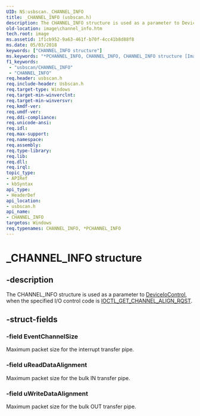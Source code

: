 ```yaml
---
UID: NS:usbscan._CHANNEL_INFO
title: _CHANNEL_INFO (usbscan.h)
description: The CHANNEL_INFO structure is used as a parameter to DeviceIoControl, when the specified I/O control code is IOCTL_GET_CHANNEL_ALIGN_RQST.
old-location: image\channel_info.htm
tech.root: image
ms.assetid: 1f1cb952-9a63-461f-b70f-4cc41b8d88f8
ms.date: 05/03/2018
keywords: ["CHANNEL_INFO structure"]
ms.keywords: "*PCHANNEL_INFO, CHANNEL_INFO, CHANNEL_INFO structure [Imaging Devices], PCHANNEL_INFO, PCHANNEL_INFO structure pointer [Imaging Devices], _CHANNEL_INFO, image.channel_info, stifnc_f0aea91c-5d41-43e5-bb8b-139bfb7c3198.xml, usbscan/CHANNEL_INFO, usbscan/PCHANNEL_INFO"
f1_keywords:
 - "usbscan/CHANNEL_INFO"
 - "CHANNEL_INFO"
req.header: usbscan.h
req.include-header: Usbscan.h
req.target-type: Windows
req.target-min-winverclnt: 
req.target-min-winversvr: 
req.kmdf-ver: 
req.umdf-ver: 
req.ddi-compliance: 
req.unicode-ansi: 
req.idl: 
req.max-support: 
req.namespace: 
req.assembly: 
req.type-library: 
req.lib: 
req.dll: 
req.irql: 
topic_type:
- APIRef
- kbSyntax
api_type:
- HeaderDef
api_location:
- usbscan.h
api_name:
- CHANNEL_INFO
targetos: Windows
req.typenames: CHANNEL_INFO, *PCHANNEL_INFO
---
```


# _CHANNEL_INFO structure


## -description


The CHANNEL_INFO structure is used as a parameter to <a href="https://docs.microsoft.com/windows/desktop/api/ioapiset/nf-ioapiset-deviceiocontrol">DeviceIoControl</a>, when the specified I/O control code is <a href="https://docs.microsoft.com/windows-hardware/drivers/ddi/usbscan/ni-usbscan-ioctl_get_channel_align_rqst">IOCTL_GET_CHANNEL_ALIGN_RQST</a>.


## -struct-fields




### -field EventChannelSize

Maximum packet size for the interrupt transfer pipe.


### -field uReadDataAlignment

Maximum packet size for the bulk IN transfer pipe.


### -field uWriteDataAlignment

Maximum packet size for the bulk OUT transfer pipe.

